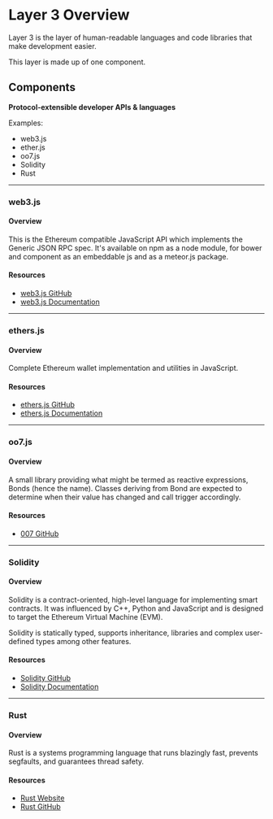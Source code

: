 # Layer 3 Overview

Layer 3 is the layer of human-readable languages and code libraries that make development easier.

This layer is made up of one component.

## Components

**Protocol-extensible developer APIs & languages**

Examples:
  * web3.js
  * ether.js
  * oo7.js
  * Solidity
  * Rust
 
 ***
  
### web3.js
#### Overview
This is the Ethereum compatible JavaScript API which implements the Generic JSON RPC spec. It's available on npm as a node module, for bower and component as an embeddable js and as a meteor.js package.

#### Resources
* [web3.js GitHub](https://github.com/ethereum/web3.js/)
* [web3.js Documentation](https://github.com/ethereum/wiki/wiki/JavaScript-API)

***

### ethers.js
#### Overview
Complete Ethereum wallet implementation and utilities in JavaScript.

#### Resources
* [ethers.js GitHub](https://github.com/ethers-io/ethers.js/)
* [ethers.js Documentation](https://docs.ethers.io/ethers.js/html/)

***

### oo7.js
#### Overview
A small library providing what might be termed as reactive expressions, Bonds (hence the name). Classes deriving from Bond are expected to determine when their value has changed and call trigger accordingly.

#### Resources
* [007 GitHub](https://github.com/paritytech/oo7)

***

### Solidity
#### Overview
Solidity is a contract-oriented, high-level language for implementing smart contracts. It was influenced by C++, Python and JavaScript and is designed to target the Ethereum Virtual Machine (EVM).

Solidity is statically typed, supports inheritance, libraries and complex user-defined types among other features.

#### Resources
* [Solidity GitHub](https://github.com/ethereum/solidity)
* [Solidity Documentation](http://solidity.readthedocs.io/en/v0.4.24/)

***

### Rust
#### Overview
Rust is a systems programming language that runs blazingly fast, prevents segfaults, and guarantees thread safety.

#### Resources
* [Rust Website](https://www.rust-lang.org/en-US/)
* [Rust GitHub](https://github.com/rust-lang/rust)
